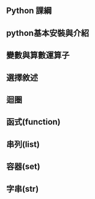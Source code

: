 ## Python 課綱

## python基本安裝與介紹

## 變數與算數運算子

## 選擇敘述

## 迴圈

## 函式(function)

## 串列(list)

## 容器(set)

## 字串(str)